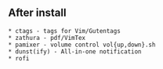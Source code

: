 ## After install
    * ctags - tags for Vim/Gutentags
    * zathura - pdf/VimTex
    * pamixer - volume control vol{up,down}.sh
    * dunst(ify) - All-in-one notification
    * rofi

